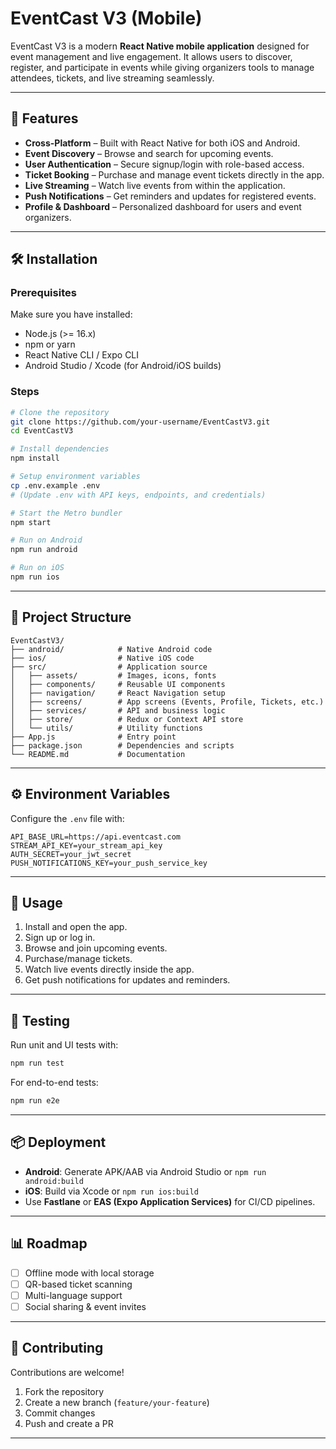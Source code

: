 # EventCast V3 (Mobile)

EventCast V3 is a modern **React Native mobile application** designed for event management and live engagement. It allows users to discover, register, and participate in events while giving organizers tools to manage attendees, tickets, and live streaming seamlessly.

---

## 📱 Features
- **Cross-Platform** – Built with React Native for both iOS and Android.
- **Event Discovery** – Browse and search for upcoming events.
- **User Authentication** – Secure signup/login with role-based access.
- **Ticket Booking** – Purchase and manage event tickets directly in the app.
- **Live Streaming** – Watch live events from within the application.
- **Push Notifications** – Get reminders and updates for registered events.
- **Profile & Dashboard** – Personalized dashboard for users and event organizers.

---

## 🛠️ Installation

### Prerequisites
Make sure you have installed:
- Node.js (>= 16.x)
- npm or yarn
- React Native CLI / Expo CLI
- Android Studio / Xcode (for Android/iOS builds)

### Steps
```bash
# Clone the repository
git clone https://github.com/your-username/EventCastV3.git
cd EventCastV3

# Install dependencies
npm install

# Setup environment variables
cp .env.example .env
# (Update .env with API keys, endpoints, and credentials)

# Start the Metro bundler
npm start

# Run on Android
npm run android

# Run on iOS
npm run ios
```

---

## 📂 Project Structure
```
EventCastV3/
├── android/            # Native Android code
├── ios/                # Native iOS code
├── src/                # Application source
│   ├── assets/         # Images, icons, fonts
│   ├── components/     # Reusable UI components
│   ├── navigation/     # React Navigation setup
│   ├── screens/        # App screens (Events, Profile, Tickets, etc.)
│   ├── services/       # API and business logic
│   ├── store/          # Redux or Context API store
│   └── utils/          # Utility functions
├── App.js              # Entry point
├── package.json        # Dependencies and scripts
└── README.md           # Documentation
```

---

## ⚙️ Environment Variables
Configure the `.env` file with:
```
API_BASE_URL=https://api.eventcast.com
STREAM_API_KEY=your_stream_api_key
AUTH_SECRET=your_jwt_secret
PUSH_NOTIFICATIONS_KEY=your_push_service_key
```

---

## 📖 Usage
1. Install and open the app.
2. Sign up or log in.
3. Browse and join upcoming events.
4. Purchase/manage tickets.
5. Watch live events directly inside the app.
6. Get push notifications for updates and reminders.

---

## 🧪 Testing
Run unit and UI tests with:
```bash
npm run test
```

For end-to-end tests:
```bash
npm run e2e
```

---

## 📦 Deployment
- **Android**: Generate APK/AAB via Android Studio or `npm run android:build`
- **iOS**: Build via Xcode or `npm run ios:build`
- Use **Fastlane** or **EAS (Expo Application Services)** for CI/CD pipelines.

---

## 📊 Roadmap
- [ ] Offline mode with local storage
- [ ] QR-based ticket scanning
- [ ] Multi-language support
- [ ] Social sharing & event invites

---

## 🤝 Contributing
Contributions are welcome!
1. Fork the repository
2. Create a new branch (`feature/your-feature`)
3. Commit changes
4. Push and create a PR

---
